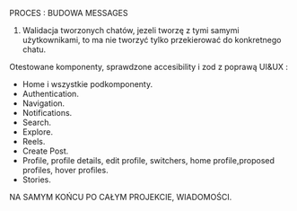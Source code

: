 PROCES : BUDOWA MESSAGES

1. Walidacja tworzonych chatów, jezeli tworzę z tymi samymi użytkownikami, to ma nie tworzyć tylko przekierować do konkretnego chatu.

Otestowane komponenty, sprawdzone accesibility i zod z poprawą UI&UX :

- Home i wszystkie podkomponenty.
- Authentication.
- Navigation.
- Notifications.
- Search.
- Explore.
- Reels.
- Create Post.
- Profile, profile details, edit profile, switchers, home profile,proposed profiles, hover profiles.
- Stories.

NA SAMYM KOŃCU PO CAŁYM PROJEKCIE, WIADOMOŚCI.
